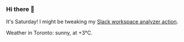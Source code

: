 ### Hi there :wave:

It's Saturday! I might be tweaking my [Slack workspace analyzer action](https://github.com/bewuethr/slack-analyzer).

Weather in Toronto: sunny, at +3°C.

